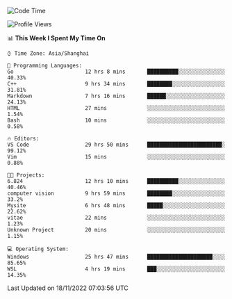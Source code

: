 <!--START_SECTION:waka-->
![Code Time](http://img.shields.io/badge/Code%20Time-356%20hrs%2041%20mins-blue)

![Profile Views](http://img.shields.io/badge/Profile%20Views-3-blue)

📊 **This Week I Spent My Time On** 

```text
⌚︎ Time Zone: Asia/Shanghai

💬 Programming Languages: 
Go                       12 hrs 8 mins       ██████████░░░░░░░░░░░░░░░   40.33% 
C++                      9 hrs 34 mins       ████████░░░░░░░░░░░░░░░░░   31.81% 
Markdown                 7 hrs 16 mins       ██████░░░░░░░░░░░░░░░░░░░   24.13% 
HTML                     27 mins             ░░░░░░░░░░░░░░░░░░░░░░░░░   1.54% 
Bash                     10 mins             ░░░░░░░░░░░░░░░░░░░░░░░░░   0.58%

🔥 Editors: 
VS Code                  29 hrs 50 mins      ████████████████████████░   99.12% 
Vim                      15 mins             ░░░░░░░░░░░░░░░░░░░░░░░░░   0.88%

🐱‍💻 Projects: 
6.824                    12 hrs 10 mins      ██████████░░░░░░░░░░░░░░░   40.46% 
computer vision          9 hrs 59 mins       ████████░░░░░░░░░░░░░░░░░   33.2% 
Mysite                   6 hrs 48 mins       █████░░░░░░░░░░░░░░░░░░░░   22.62% 
vitae                    22 mins             ░░░░░░░░░░░░░░░░░░░░░░░░░   1.23% 
Unknown Project          20 mins             ░░░░░░░░░░░░░░░░░░░░░░░░░   1.15%

💻 Operating System: 
Windows                  25 hrs 47 mins      █████████████████████░░░░   85.65% 
WSL                      4 hrs 19 mins       ███░░░░░░░░░░░░░░░░░░░░░░   14.35%

```


 Last Updated on 18/11/2022 07:03:56 UTC
<!--END_SECTION:waka-->